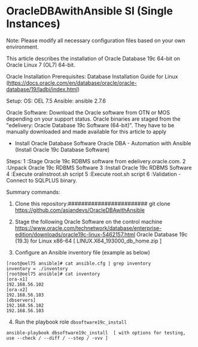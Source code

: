 # OracleDBAwithAnsible SI (Single Instances)

Note: Please modify all necessary configuration files based on your own environment.

This article describes the installation of Oracle Database 19c 64-bit on Oracle Linux 7 (OL7) 64-bit.

Oracle Installation Prerequisites: Database Installation Guide for Linux 
(https://docs.oracle.com/en/database/oracle/oracle-database/19/ladbi/index.html)

Setup: 
OS: OEL 7.5 
Ansible: ansible 2.7.6

Oracle Software: Download the Oracle software from OTN or MOS depending on your support status. Oracle binaries are staged from the "edelivery: Oracle Database 19c Software (64-bit)". They have to be manually downloaded and made available for this article to apply 


- Install Oracle Database Software
Oracle DBA - Automation with Ansible (Install Oracle 19c Database Software)

Steps: 1  :Stage Oracle 19c RDBMS software from edelivery.oracle.com.
       2  :Unpack Oracle 19c RDBMS Software
       3  :Install Oracle 19c RDBMS Software
       4  :Execute oraInstroot.sh script
       5  :Execute root.sh script
       6  :Validation - Connect to SQLPLUS binary.     

Summary commands: 

1. Clone this repository:########################
   git clone https://github.com/asiandevs/OracleDBAwithAnsible

2. Stage the following Oracle Software on the control machine
   https://www.oracle.com/technetwork/database/enterprise-edition/downloads/oracle19c-linux-5462157.html
   Oracle Database 19c (19.3) for Linux x86-64 [ LINUX.X64_193000_db_home.zip ]

3. Configure an Ansible inventory file (example as below) 

```
[root@oel75 ansible]# cat ansible.cfg | grep inventory
inventory = ./inventory
[root@oel75 ansible]# cat inventory
[ora-x1]
192.168.56.102
[ora-x2]
192.168.56.103
[dbservers]
192.168.56.102
192.168.56.103
```

4. Run the playbook role `dbsoftware19c_install`
```
ansible-playbook dbsoftware19c_install  [ with options for testing, use --check / --diff / --step / -vvv ]
```


